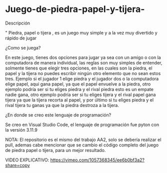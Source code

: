# Juego-de-piedra-papel-y-tijera-
Descripción 

" Piedra, papel o tijera , es un juego muy simple y a la vez muy divertido y rápido de jugar
 
¿Como se juega?

En este juego, tienes dos opciones para  jugar ya sea  con un amigo o con la computadora de manera individual, las reglas son muy simples de entender, solmente tienes que elegir tres opciones, en las cuales son la piedra, el papel y la tijera no puedes escribir ningún otro elemento que no sean estos tres. Ejemplo si el jugador 1 elige piedra y el jugador dos o la computadora elige papel, aqui gana papel, ya que el papel envuelve a la piedra, otro ejemplo podría ser si tu eliges piedra y el rival piedra esto es un empate nadie gana, otro ejemplo podría ser si tu eliges tijera y el rival papel gana tijera ya que la tijera recorta al papel, y por último si tu eliges piedra y el rival tijera tu ganas ya que la piedra destroza a la tijera. 


¿En donde se creo este lenguaje de programación?

Se creo en Visual Studio Code, el lenguaje de programación fue pyton con la versión 3.11.9

NOTA:
El repositorio es el mismo del trabajo AA2, solo se debería realizar el pull, ademas cabe mencionar que se cambio el código completo del juego de piedra papel o tijera, para un mejor resultado. 

VIDEO EXPLICATIVO: 
https://vimeo.com/1057368345/ee6b0bf3a2?share=copy

